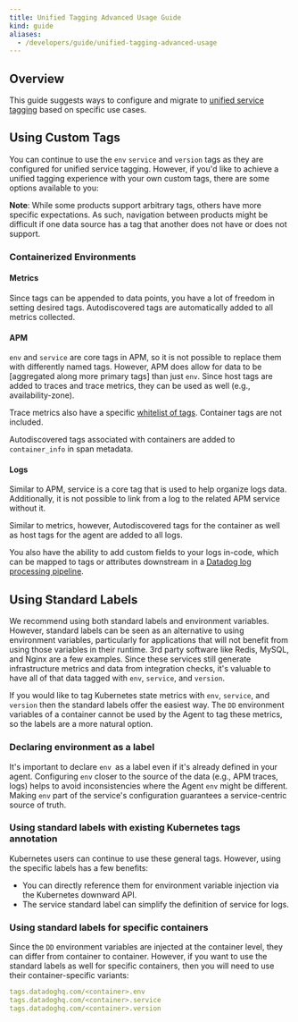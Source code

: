 ```yaml
---
title: Unified Tagging Advanced Usage Guide
kind: guide
aliases:
  - /developers/guide/unified-tagging-advanced-usage
---
```


## Overview

This guide suggests ways to configure and migrate to [unified service tagging][1] based on specific use cases.

## Using Custom Tags

You can continue to use the `env` `service` and `version` tags as they are configured for unified service tagging. However, if you'd like to achieve a unified tagging experience with your own custom tags, there are some options available to you:

**Note**: While some products support arbitrary tags, others have more specific expectations. As such, navigation between products might be difficult if one data source has a tag that another does not have or does not support.

### Containerized Environments

#### Metrics

Since tags can be appended to data points, you have a lot of freedom in setting desired tags. Autodiscovered tags are automatically added to all metrics collected.

#### APM

`env` and `service` are core tags in APM, so it is not possible to replace them with differently named tags. However, APM does allow for data to be [aggregated along more primary tags] than just `env`. Since host tags are added to traces and trace metrics, they can be used as well (e.g., availability-zone).

Trace metrics also have a specific [whitelist of tags][2]. Container tags are not included.

Autodiscovered tags associated with containers are added to `container_info` in span metadata.

#### Logs
Similar to APM, service is a core tag that is used to help organize logs data. Additionally, it is not possible to link from a log to the related APM service without it.

Similar to metrics, however, Autodiscovered tags for the container as well as host tags for the agent are added to all logs.

You also have the ability to add custom fields to your logs in-code, which can be mapped to tags or attributes downstream in a [Datadog log processing pipeline][3].

## Using Standard Labels

We recommend using both standard labels and environment variables. However, standard labels can be seen as an alternative to using environment variables, particularly for applications that will not benefit from using those variables in their runtime. 3rd party software like Redis, MySQL, and Nginx are a few examples. Since these services still generate infrastructure metrics and data from integration checks, it's valuable to have all of that data tagged with `env`, `service`, and `version`.

If you would like to tag Kubernetes state metrics with `env`, `service`, and `version` then the standard labels offer the easiest way. The `DD` environment variables of a container cannot be used by the Agent to tag these metrics, so the labels are a more natural option.

### Declaring environment as a label

It's important to declare `env `as a label even if it's already defined in your agent. Configuring `env` closer to the source of the data (e.g., APM traces, logs) helps to avoid inconsistencies where the Agent `env` might be different. Making `env` part of the service's configuration guarantees a service-centric source of truth.

### Using standard labels with existing Kubernetes tags annotation
Kubernetes users can continue to use these general tags. However, using the specific labels has a few benefits:

- You can directly reference them for environment variable injection via the Kubernetes downward API.
- The service standard label can simplify the definition of service for logs.

### Using standard labels for specific containers
Since the `DD` environment variables are injected at the container level, they can differ from container to container. However, if you want to use the standard labels as well for specific containers, then you will need to use their container-specific variants:

```yaml
tags.datadoghq.com/<container>.env
tags.datadoghq.com/<container>.service
tags.datadoghq.com/<container>.version
```

[1]: /getting_started/tagging/unified_service_tagging
[2]: /metrics/distributions/#customize-tagging
[3]: /logs/processing/pipelines/
